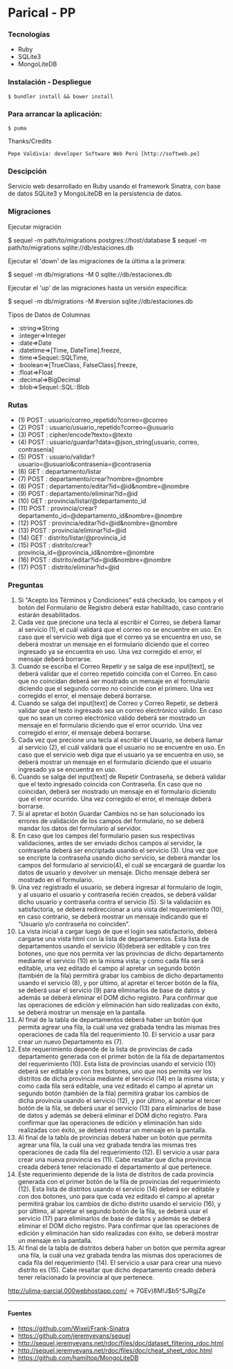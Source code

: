# Parical - PP

### Tecnologías

+ Ruby
+ SQLite3
+ MongoLiteDB

### Instalación - Despliegue

 	$ bundler install && bower install

### Para arrancar la aplicación:

 	$ puma

Thanks/Credits

    Pepe Valdivia: developer Software Web Perú [http://softweb.pe]

### Descipción

Servicio web desarrollado en Ruby usando el framework Sinatra, con base de datos SQLite3 y MongoLiteDB en la persistencia de datos.

### Migraciones

Ejecutar migración

  $ sequel -m path/to/migrations postgres://host/database
  $ sequel -m path/to/migrations sqlite://db/estaciones.db

Ejecutar el 'down' de las migraciones de la última a la primera:

  $ sequel -m db/migrations -M 0 sqlite://db/estaciones.db

Ejecutar el 'up' de las migraciones hasta un versión especifica:

  $ sequel -m db/migrations -M #version sqlite://db/estaciones.db

Tipos de Datos de Columnas

  + :string=>String
  + :integer=>Integer
  + :date=>Date
  + :datetime=>[Time, DateTime].freeze,
  + :time=>Sequel::SQLTime,
  + :boolean=>[TrueClass, FalseClass].freeze,
  + :float=>Float
  + :decimal=>BigDecimal
  + :blob=>Sequel::SQL::Blob

### Rutas

+ (1) POST : usuario/correo_repetido?correo=@correo
+ (2) POST : usuario/usuario_repetido?correo=@usuario
+ (3) POST : cipher/encode?texto=@texto
+ (4) POST : usuario/guardar?data=@json_string[usuario, correo, contrasenia]
+ (5) POST : usuario/validar?usuario=@usuario&contrasenia=@contrasenia
+ (6) GET : departamento/listar
+ (7) POST : departamento/crear?nombre=@nombre
+ (8) POST : departamento/editar?id=@id&nombre=@nombre
+ (9) POST : departamento/eliminar?id=@id
+ (10) GET : provincia/listar/@departamento_id
+ (11) POST : provincia/crear?departamento_id=@departamento_id&nombre=@nombre
+ (12) POST : provincia/editar?id=@id&nombre=@nombre
+ (13) POST : provincia/eliminar?id=@id
+ (14) GET : distrito/listar/@provincia_id
+ (15) POST : distrito/crear?provincia_id=@provincia_id&nombre=@nombre
+ (16) POST : distrito/editar?id=@id&nombre=@nombre
+ (17) POST : distrito/eliminar?id=@id

### Preguntas

1) Si "Acepto los Términos y Condiciones" está checkado, los campos y el botón del Formulario de Registro deberá estar habilitado, caso contrario estarán desabilitados.
2) Cada vez que precione una tecla al escribir el Correo, se deberá llamar al servicio (1), el cuál validará que el correo no se encuentre en uso. En caso que el servicio web diga que el correo ya se encuentra en uso, se deberá mostrar un mensaje en el formulario diciendo que el correo ingresado ya se encuentra en uso. Una vez corregido el error, el mensaje deberá borrarse.
3) Cuando se escriba el Correo Repetir y se salga de ese input[text], se deberá validar que el correo repetido coincida con el Correo. En caso que no coincidan deberá ser mostrado un mensaje en el formulario diciendo que el segundo correo no coincide con el primero. Una vez corregido el error, el mensaje deberá borrarse.
4) Cuando se salga del input[text] de Correo y Correo Repetir, se deberá validar que el texto ingresado sea un correo electrónico válido. En caso que no sean un correo electrónico válido deberá ser mostrado un mensaje en el formulario diciendo que el error ocurrido. Una vez corregido el error, el mensaje deberá borrarse.
5) Cada vez que precione una tecla al escribir el Usuario, se deberá llamar al servicio (2), el cuál validará que el usuario no se encuentre en uso. En caso que el servicio web diga que el usuario ya se encuentra en uso, se deberá mostrar un mensaje en el formulario diciendo que el usuario ingresado ya se encuentra en uso.
6) Cuando se salga del input[text] de Repetir Contraseña, se deberá validar que el texto ingresado coincida con Contraseña. En caso que no coincidan, deberá ser mostrado un mensaje en el formulario diciendo que el error ocurrido. Una vez corregido el error, el mensaje deberá borrarse.
7) Si al apretar el botón Guardar Cambios no se han solucionado los errores de validación de los campos del formulario, no se deberá mandar los datos del formulario al servidor.
8) En caso que los campos del formulario pasen sus respectivas validaciones, antes de ser enviado dichos campos al servidor, la contraseña deberá ser encriptada usando el servicio (3). Una vez que se encripte la contraseña usando dicho servicio, se deberá mandar los campos del formulario al servicio(4), el cuál se encargará de guardar los datos de usuario y devolver un mensaje. Dicho mensaje deberá ser mostrado en el formulario.
9) Una vez registrado el usuario, se deberá ingresar al formulario de login, y al usuario el usuario y contraseña recién creados, se deberá validar dicho usuario y contraseña contra el servicio (5). Si la validación es satisfactoria, se deberá redireccionar a una vista del requerimiento (10), en caso contrario, se deberá mostrar un mensaje indicando que el "Usuario y/o contraseña no coinciden".
10) La vista inicial a cargar luego de que el login sea satisfactorio, deberá cargarse una vista html con la lista de departamentos. Esta lista de departamentos usando el servicio (6)deberá ser editable y con tres botones, uno que nos permita ver las provincias de dicho departamento mediante el servicio (10) en la misma vista; y como cada fila será editable, una vez editado el campo al apretar un segundo botón (también de la fila) permitirá grabar los cambios de dicho departamento usando el servicio (8), y por último, al apretar el tercer botón de la fila, se deberá usar el servicio (9) para eliminarlos de base de datos y además se deberá eliminar el DOM dicho registro. Para confirmar que las operaciones de edición y eliminación han sido realizadas con éxito, se deberá mostrar un mensaje en la pantalla.
11) Al final de la tabla de departamentos deberá haber un botón que permita agrear una fila, la cuál una vez grabada tendra las mismas tres operaciones de cada fila del requerimiento 10. El servicio a usar para crear un nuevo Departamento es (7).
12) Este requerimiento depende de la lista de provincias de cada departamento generada con el primer botón de la fila de departamentos del requerimiento (10). Esta lista de provincias usando el servicio (10) deberá ser editable y con tres botones, uno que nos permita ver los distritos de dicha provincia mediante el servicio (14) en la misma vista; y como cada fila será editable, una vez editado el campo al apretar un segundo botón (también de la fila) permitirá grabar los cambios de dicha provincia usando el servicio (12), y por último, al apretar el tercer botón de la fila, se deberá usar el servicio (13) para eliminarlos de base de datos y además se deberá eliminar el DOM dicho registro. Para confirmar que las operaciones de edición y eliminación han sido realizadas con éxito, se deberá mostrar un mensaje en la pantalla.
13) Al final de la tabla de provincias deberá haber un botón que permita agrear una fila, la cuál una vez grabada tendra las mismas tres operaciones de cada fila del requerimiento (12). El servicio a usar para crear una nueva provincia es (11). Cabe resaltar que dicha provincia creada deberá tener relacionado el departamento al que pertenece.
14) Este requerimiento depende de la lista de distritos de cada provincia generada con el primer botón de la fila de provincias del requerimiento (12). Esta lista de distritos usando el servicio (14) deberá ser editable y con dos botones, uno  para que cada vez editado el campo al apretar permitirá grabar los cambios de dicho distrito usando el servicio (16), y por último, al apretar el segundo botón de la fila, se deberá usar el servicio (17) para eliminarlos de base de datos y además se deberá eliminar el DOM dicho registro. Para confirmar que las operaciones de edición y eliminación han sido realizadas con éxito, se deberá mostrar un mensaje en la pantalla.
15) Al final de la tabla de distritos deberá haber un botón que permita agrear una fila, la cuál una vez grabada tendra las mismas dos operaciones de cada fila del requerimiento (14). El servicio a usar para crear una nuevo distrito es (15). Cabe resaltar que dicho departamento creado deberá tener relacionado la provincia al que pertenece.

http://ulima-parcial.000webhostapp.com/ -> 7GEv)8M!J$b5^SJRgjZe

---

#### Fuentes

+ https://github.com/Wixel/Frank-Sinatra
+ https://github.com/jeremyevans/sequel
+ http://sequel.jeremyevans.net/rdoc/files/doc/dataset_filtering_rdoc.html
+ http://sequel.jeremyevans.net/rdoc/files/doc/cheat_sheet_rdoc.html
+ https://github.com/hamiltop/MongoLiteDB
